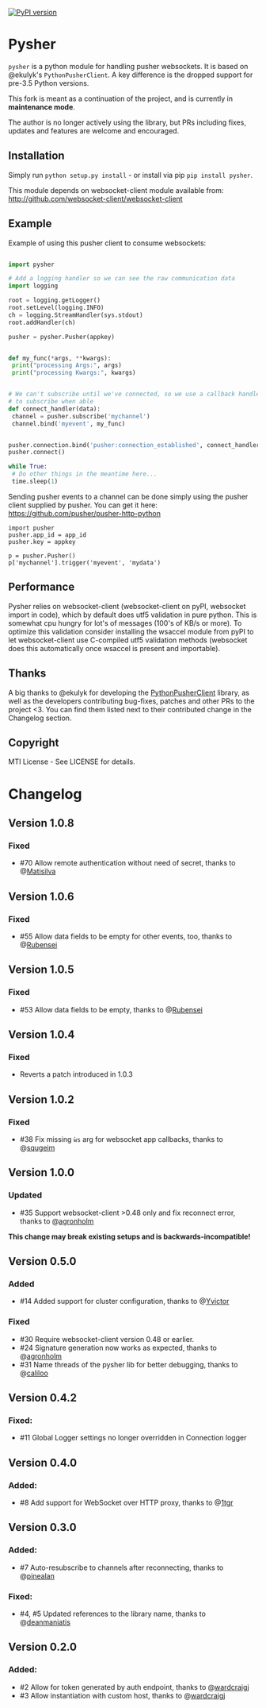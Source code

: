 [![PyPI version](https://badge.fury.io/py/Pysher.svg)](https://badge.fury.io/py/Pysher)

# Pysher

`pysher` is a python module for handling pusher websockets. It is based on @ekulyk's `PythonPusherClient`. 
 A key difference is the dropped support for pre-3.5 Python versions.

This fork is meant as a continuation of the project, and is currently in **maintenance mode**.

The author is no longer actively using the library, but PRs including fixes, updates and features
are welcome and encouraged.

## Installation

Simply run `python setup.py install` - or install via pip `pip install pysher`.

This module depends on websocket-client module available from: <http://github.com/websocket-client/websocket-client>

## Example

Example of using this pusher client to consume websockets:

```python

import pysher

# Add a logging handler so we can see the raw communication data
import logging

root = logging.getLogger()
root.setLevel(logging.INFO)
ch = logging.StreamHandler(sys.stdout)
root.addHandler(ch)

pusher = pysher.Pusher(appkey)


def my_func(*args, **kwargs):
 print("processing Args:", args)
 print("processing Kwargs:", kwargs)


# We can't subscribe until we've connected, so we use a callback handler
# to subscribe when able
def connect_handler(data):
 channel = pusher.subscribe('mychannel')
 channel.bind('myevent', my_func)


pusher.connection.bind('pusher:connection_established', connect_handler)
pusher.connect()

while True:
 # Do other things in the meantime here...
 time.sleep(1)
```

Sending pusher events to a channel can be done simply using the pusher client supplied by pusher.  You can get it here: <https://github.com/pusher/pusher-http-python>

    import pusher
    pusher.app_id = app_id
    pusher.key = appkey

    p = pusher.Pusher()
    p['mychannel'].trigger('myevent', 'mydata')
    
## Performance
Pysher relies on websocket-client (websocket-client on pyPI, websocket import in code), which by default does utf5 validation in pure python. This is somewhat cpu hungry for lot's of messages (100's of KB/s or more). To optimize this validation consider installing the wsaccel module from pyPI to let websocket-client use C-compiled utf5 validation methods (websocket does this automatically once wsaccel is present and importable).

## Thanks
A big thanks to @ekulyk for developing the [PythonPusherClient](https://github.com/ekulyk/PythonPusherClient) library,
as well as the developers contributing bug-fixes, patches and other PRs to the project <3.
You can find them listed next to their contributed change in the Changelog section.

## Copyright

MTI License - See LICENSE for details.

# Changelog
## Version 1.0.8
### Fixed
 - #70 Allow remote authentication without need of secret, thanks to @[Matisilva](https://github.com/matisilva)

## Version 1.0.6
### Fixed
 - #55 Allow data fields to be empty for other events, too, thanks to @[Rubensei](https://github.com/Rubensei)

## Version 1.0.5
### Fixed
 - #53 Allow data fields to be empty, thanks to @[Rubensei](https://github.com/Rubensei)

## Version 1.0.4
### Fixed
 - Reverts a patch introduced in 1.0.3 

## Version 1.0.2
### Fixed
 - #38 Fix missing `ẁs` arg for websocket app callbacks, thanks to @[squgeim](https://github.com/squgeim)

## Version 1.0.0
### Updated
- #35 Support websocket-client >0.48 only and fix reconnect error, thanks to @[agronholm](https://github.com/agronholm)

**This change may break existing setups and is backwards-incompatible!**

## Version 0.5.0
### Added
 - #14 Added support for cluster configuration, thanks to @[Yvictor](https://github.com/Yvictor)

### Fixed
 - #30 Require websocket-client version 0.48 or earlier.
 - #24 Signature generation now works as expected, thanks to @[agronholm](https://github.com/agronholm)
 - #31 Name threads of the pysher lib for better debugging, thanks to @[caliloo](https://github.com/caliloo)

## Version 0.4.2
### Fixed:
 - #11 Global Logger settings no longer overridden in Connection logger

## Version 0.4.0
### Added:
 - #8 Add support for WebSocket over HTTP proxy, thanks to @[1tgr](https://github.com/1tgr)

## Version 0.3.0
### Added:
 - #7 Auto-resubscribe to channels after reconnecting, thanks to @[pinealan](https://github.com/pinealan)

### Fixed:
- #4, #5 Updated references to the library name, thanks to @[deanmaniatis](https://github.com/deanmaniatis)

## Version 0.2.0  
### Added:
- #2 Allow for token generated by auth endpoint, thanks to @[wardcraigj](https://github.com/wardcraigj)
- #3 Allow instantiation with custom host, thanks to @[wardcraigj](https://github.com/wardcraigj)
